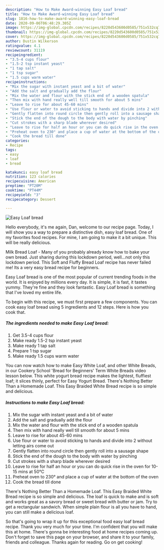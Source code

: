 ```yaml
---
description: "How to Make Award-winning Easy Loaf bread"
title: "How to Make Award-winning Easy Loaf bread"
slug: 1816-how-to-make-award-winning-easy-loaf-bread
date: 2020-09-06T06:48:29.305Z
image: https://img-global.cpcdn.com/recipes/8220d543600d0585/751x532cq70/easy-loaf-bread-recipe-main-photo.jpg
thumbnail: https://img-global.cpcdn.com/recipes/8220d543600d0585/751x532cq70/easy-loaf-bread-recipe-main-photo.jpg
cover: https://img-global.cpcdn.com/recipes/8220d543600d0585/751x532cq70/easy-loaf-bread-recipe-main-photo.jpg
author: Dustin Wilkerson
ratingvalue: 4.1
reviewcount: 31119
recipeingredient:
- "3.5-4 cups flour"
- "1.5-2 tsp instant yeast"
- "1 tap salt"
- "1 tsp sugar"
- "1.5 cups warm water"
recipeinstructions:
- "Mix the sugar with instant yeast and a bit of water"
- "Add the salt and gradually add the flour"
- "Mix the water and flour with the stick end of a wooden spatula"
- "Then mix with hand really well till smooth for about 5 mins"
- "Leave to rise for about 45-60 mins"
- "Use flour or water to avoid sticking to hands and divide into 2 without letting airs come out"
- "Gently flatten into round circle then gently roll into a sausage shape"
- "Stick the end of the dough to the body with water by pinching"
- "Cut strokes with a sharp blade wherever desired"
- "Leave to rise for half an hour or you can do quick rise in the oven for 10-15 mins at 50°C"
- "Preheat oven to 230° and place a cup of water at the bottom of the oven"
- "Cook the bread till done"
categories:
- Recipe
tags:
- easy
- loaf
- bread

katakunci: easy loaf bread 
nutrition: 123 calories
recipecuisine: American
preptime: "PT20M"
cooktime: "PT44M"
recipeyield: "3"
recipecategory: Dessert

---
```



![Easy Loaf bread](https://img-global.cpcdn.com/recipes/8220d543600d0585/751x532cq70/easy-loaf-bread-recipe-main-photo.jpg)

Hello everybody, it's me again, Dan, welcome to our recipe page. Today, I will show you a way to prepare a distinctive dish, easy loaf bread. One of my favorites food recipes. For mine, I am going to make it a bit unique. This will be really delicious.

Milk Bread Loaf - Many of you probably already know how to bake your own bread. Just sharing during this lockdown period, well…not only this lockdown period. This Soft and Fluffy Bread Loaf recipe has never failed me! Its a very easy bread recipe for beginners.

Easy Loaf bread is one of the most popular of current trending foods in the world. It is enjoyed by millions every day. It is simple, it is fast, it tastes yummy. They're fine and they look fantastic. Easy Loaf bread is something that I've loved my entire life.


To begin with this recipe, we must first prepare a few components. You can cook easy loaf bread using 5 ingredients and 12 steps. Here is how you cook that.

<!--inarticleads1-->

##### The ingredients needed to make Easy Loaf bread:

1. Get 3.5-4 cups flour
1. Make ready 1.5-2 tsp instant yeast
1. Make ready 1 tap salt
1. Prepare 1 tsp sugar
1. Make ready 1.5 cups warm water


You can now watch how to make Easy White Loaf, and other White Breads, in our Cookery School &#39;Bread for Beginners&#39; Term White Breads video lesson below. This white yogurt bread recipe makes the lightest, fluffiest loaf; it slices thinly, perfect for Easy Yogurt Bread. There&#39;s Nothing Better Than a Homemade Loaf. This Easy Braided White Bread recipe is so simple and delicious. 

<!--inarticleads2-->

##### Instructions to make Easy Loaf bread:

1. Mix the sugar with instant yeast and a bit of water
1. Add the salt and gradually add the flour
1. Mix the water and flour with the stick end of a wooden spatula
1. Then mix with hand really well till smooth for about 5 mins
1. Leave to rise for about 45-60 mins
1. Use flour or water to avoid sticking to hands and divide into 2 without letting airs come out
1. Gently flatten into round circle then gently roll into a sausage shape
1. Stick the end of the dough to the body with water by pinching
1. Cut strokes with a sharp blade wherever desired
1. Leave to rise for half an hour or you can do quick rise in the oven for 10-15 mins at 50°C
1. Preheat oven to 230° and place a cup of water at the bottom of the oven
1. Cook the bread till done


There&#39;s Nothing Better Than a Homemade Loaf. This Easy Braided White Bread recipe is so simple and delicious. The loaf is quick to make and is soft and works great as a savory bread or sweet bread with butter or jam. Try to get a rectangular sandwich. When simple plain flour is all you have to hand, you can still make a delicious loaf. 

So that's going to wrap it up for this exceptional food easy loaf bread recipe. Thank you very much for your time. I'm confident that you will make this at home. There's gonna be interesting food at home recipes coming up. Don't forget to save this page on your browser, and share it to your family, friends and colleague. Thanks again for reading. Go on get cooking!

